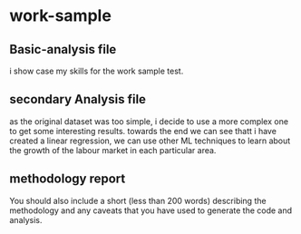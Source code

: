 # work-sample

## Basic-analysis file
i show case my skills for the work sample test.

## secondary Analysis file
 as the original dataset was too simple, i decide to use a more complex one to get some interesting results.
 towards the end we can see thatt i have created a linear regression, we can use other ML  techniques to learn about the growth of the labour market in each particular area. 

## methodology report
You should also include a short (less than 200 words) describing the methodology and any caveats that you have used to generate the code and analysis.
